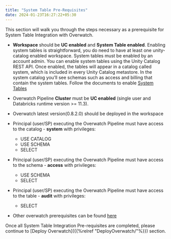 ```yaml
---
title: "System Table Pre-Requisites"
date: 2024-01-23T16:27:22+05:30
---
```


This section will walk you through the steps necessary as a prerequisite for System Table Integration with Overwatch.

* **Workspace** should be **UC enabled** and **System Table enabled**. Enabling system tables is straightforward, 
you do need to have at least one unity-catalog enabled workspace. System tables must be enabled by an account admin. 
You can enable system tables using the Unity Catalog REST API.  Once enabled, the tables will appear in a catalog 
called system, which is included in every Unity Catalog metastore. In the system catalog you’ll see schemas such as 
access and billing that contain the system tables. Follow the documents to enable 
[System Tables](https://docs.databricks.com/en/administration-guide/system-tables/index.html#enable-system-tables)
* Overwatch Pipeline **Cluster** must be **UC enabled** (single user and Databricks runtime version >= 11.3).
* Overwatch latest version(0.8.2.0) should be deployed in the workspace
* Principal (user/SP) executing the Overwatch Pipeline must have access to the catalog - **system** with privileges:

  * USE CATALOG
  * USE SCHEMA 
  * SELECT
* Principal (user/SP) executing the Overwatch Pipeline must have access to the schema - **access** with privileges:
  * USE SCHEMA 
  * SELECT
* Principal (user/SP) executing the Overwatch Pipeline must have access to the table - **audit** with privileges:
  * SELECT
* Other overwatch prerequisites can be found [here](https://databrickslabs.github.io/overwatch/deployoverwatch/cloudinfra/)

[//]: # (* For multi account deployment Overwatch Pipeline **Cluster** must be **UC enabled** &#40;single user and Databricks runtime version >= 13.3&#41;)
Once all System Table Integration Pre-requisites are completed, please continue to [Deploy Overwatch]({{%relref "DeployOverwatch/"%}})
section.